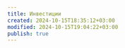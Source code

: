 ```yaml
---
title: Инвестиции
created: 2024-10-15T18:35:12+03:00
modified: 2024-10-15T19:04:22+03:00
publish: true
---
```

